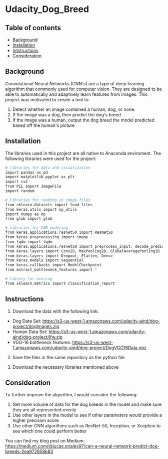 # Udacity_Dog_Breed
 
## Table of contents

- [Background](#background)
- [Installation](#installation)
- [Intstructions](#instructions)
- [Consideration](#consideration)


## Background

Convolutional Neural Networks (CNN's) are a type of deep learning algorithm that commonly used for computer vision. They are designed to be able to automatically and adaptively learn features from images. This project was motivated to create a tool to:
1. Detect whether an image contained a human, dog, or none.
2. If the image was a dog, then predict the dog's breed
3. If the image was a human, output the dog breed the model predicted based off the human's picture

## Installation
  The libraries used in this project are all native to Anaconda enviroment. The following libraries were used for the project:
```bash
# libraries for data and visualization
import pandas as pd
import matplotlib.pyplot as plt
import cv2
from PIL import ImageFile
import random

# libraries for reading in image files
from sklearn.datasets import load_files       
from keras.utils import np_utils
import numpy as np
from glob import glob

# libraries for CNN modeling
from keras.applications.resnet50 import ResNet50
from keras.preprocessing import image                  
from tqdm import tqdm
from keras.applications.resnet50 import preprocess_input, decode_predictions
from keras.layers import Conv2D, MaxPooling2D, GlobalAveragePooling2D
from keras.layers import Dropout, Flatten, Dense
from keras.models import Sequential
from keras.callbacks import ModelCheckpoint  
from extract_bottleneck_features import *

# library for scoring
from sklearn.metrics import classification_report
```

## Instructions

1. Download the data with the following link:
- Dog Data Set: https://s3-us-west-1.amazonaws.com/udacity-aind/dog-project/dogImages.zip
- Human Data Set: https://s3-us-west-1.amazonaws.com/udacity-aind/dog-project/lfw.zip
- VGG-16 bottleneck features: https://s3-us-west-1.amazonaws.com/udacity-aind/dog-project/DogVGG16Data.npz

2. Save the files in the same repository as the python file

3. Download the necessary libraries mentioned above

## Consideration
To further improve the algorithm, I would consider the following:
1. Get more volume of data for the dog breeds in the model and make sure they are all represented evenly
2. Use other layers in the model to see if other parameters would provide a higher precision score
3. Use other CNN algorithms such as ResNet-50, Inception, or Xception to see which one  could perform better


You can find my blog post on Medium: https://medium.com/@lucas.orjales97/can-a-neural-network-predict-dog-breeds-2ea972858b83

